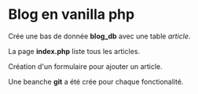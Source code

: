 # Blog en vanilla php

Crée une bas de donnée **blog_db** avec une table _article_.

La page **index.php** liste tous les articles.

Création d'un formulaire pour ajouter un article.

Une beanche **git** a été crée pour chaque fonctionalité.